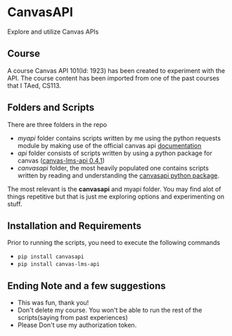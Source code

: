 # CanvasAPI
Explore and utilize Canvas APIs

## Course
A course Canvas API 101(Id: 1923) has been created to experiment with the API. The course content has been imported from one of the past courses that I TAed, CS113.

## Folders and Scripts
There are three folders in the repo

- *myapi* folder contains scripts written by me using the python requests module by making use of the official canvas api [documentation](https://canvas.instructure.com/doc/api/)
- *api* folder consists of scripts written by using a python package for canvas ([canvas-lms-api 0.4.1](https://pypi.org/project/canvas-lms-api/))
- *canvasapi* folder, the most heavily populated one contains scripts written by reading and understanding the [canvasapi python package](https://readthedocs.org/projects/canvasapi-test/downloads/pdf/stable/).

The most relevant is the **canvasapi** and myapi folder. You may find alot of things repetitive but that is just me exploring options and experimenting on stuff.


## Installation and Requirements
Prior to running the scripts, you need to execute the following commands
- `pip install canvasapi`
- `pip install canvas-lms-api`


## Ending Note and a few suggestions
- This was fun, thank you! 
- Don't delete my course. You won't be able to run the rest of the scripts(saying from past experiences)
- Please Don't use my authorization token.